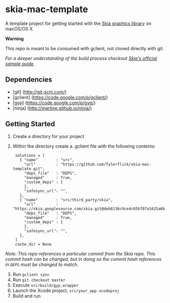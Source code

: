 # skia-mac-template
A template project for getting started with the [Skia graphics library](https://skia.org) on macOS/OS X

**Warning**

This repo is meant to be consumed with gclient, not cloned directly with git.

*For a deeper understanding of the build process checkout [Skia's official sample guide](https://skia.org/user/sample/building).*

## Dependencies
- [git] (http://git-scm.com/)
- [gclient] (https://code.google.com/p/gclient/)
- [gyp] (https://code.google.com/p/gyp/)
- [ninja] (http://martine.github.io/ninja/)

## Getting Started
1. Create a directory for your project
2. Within the directory create a .gclient file with the following contents:
		
		solutions = [
		  { "name"        : "src",
		    "url"         : "https://github.com/Tylerflick/skia-mac-template.git",
		    "deps_file"   : "DEPS",
		    "managed"     : True,
		    "custom_deps" : {
		    },
		    "safesync_url": "",
		  },
		  { "name"        : "src/third_party/skia",
		    "url"         : "https://skia.googlesource.com/skia.git@deb8136c9ce4c65b707a1625a6b7d94d3cad9f4f",
		    "deps_file"   : "DEPS",
		    "managed"     : True,
		    "custom_deps" : {
		    },
		    "safesync_url": "",
		  },
		]
		cache_dir = None


 *Note: This repo references a particular commit from the Skia repo. This commit hash can be changed, but in doing so the commit hash references in `DEPS` must be changed to match.*
 
3. Run `gclient sync`
4. Run `git checkout master`
5. Execute `src/build/gyp_wrapper` 
6. Launch the Xcode project, `src/your_app.xcodeproj`
7. Build and run